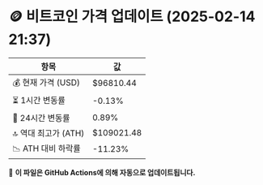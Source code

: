 # 🪙 비트코인 가격 업데이트 (2025-02-14 21:37)

| 항목                | 값 |
|--------------------|----------------|
| 💰 현재 가격 (USD) | $96810.44 |
| ⏳ 1시간 변동률    | -0.13% |
| 📆 24시간 변동률   | 0.89% |
| 🔝 역대 최고가 (ATH) | $109021.48 |
| 📉 ATH 대비 하락률 | -11.23% |

🔄 **이 파일은 GitHub Actions에 의해 자동으로 업데이트됩니다.**
